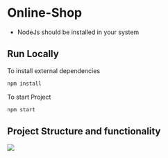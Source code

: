 # Online-Shop
- NodeJs should be installed in your system

## Run Locally
 To install external dependencies
```bash
npm install
```
 To start Project
```bash
npm start
```

## Project Structure and functionality

<img src="demo.png"/>
